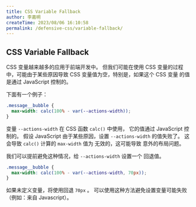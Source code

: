```yaml
---
title: CSS Variable Fallback
author: 李嘉明
createTime: 2023/08/06 16:10:58
permalink: /defensive-css/variable-fallback/
---
```


## CSS Variable Fallback

CSS 变量越来越多的应用于前端开发中。
但我们可能在使用 CSS 变量的过程中，可能由于某些原因导致 CSS 变量值为空，特别是，如果这个 CSS 变量
的值是通过 JavaScript 控制的。

下面有一个例子：

```css
.message__bubble {
  max-width: calc(100% - var(--actions-width));
}
```

变量 `--actions-width` 在 CSS 函数 `calc()` 中使用， 它的值通过 JavaScript 控制的。
假设 JavaScript 由于某些原因，设置 `--actions-width` 的值失败了。
这会导致 `calc()` 计算的 `max-width` 值为 无效的，这可能导致 意外的布局问题。

我们可以提前避免这种情况，给 `--actions-width` 设置一个 回退值。

```css
.message__bubble {
  max-width: calc(100% - var(--actions-width, 70px));
}
```

如果未定义变量，将使用回退 `70px` 。
可以使用这种方法避免设置变量可能失败（例如：来自 Javascript）。
